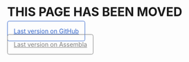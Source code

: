 <h1 id="this_page_has_been_moved">THIS PAGE HAS BEEN MOVED</h1>

<p>
<a style="border: 1px solid #36c; color: #36c; padding: 1em; border-radius: .3em;" href="https://github.com/filesender/docs/tree/master/v2.0/install">Last version on GitHub</a>
 
<a style="border: 1px solid gray; color: gray; padding: 1em; border-radius: .3em;" href="https://app.assembla.com/spaces/file_sender/wiki/Installation_-_Linux_Source_2-0-Alpha-from-git?version=18">Last version on Assembla</a>
</p>

